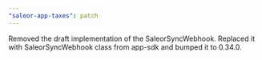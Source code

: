 ```yaml
---
"saleor-app-taxes": patch
---
```


Removed the draft implementation of the SaleorSyncWebhook. Replaced it with SaleorSyncWebhook class from app-sdk and bumped it to 0.34.0.
